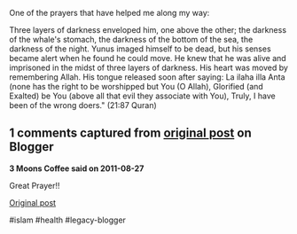 <!--
date: '2008-09-22'
published: true
slug: 2008-09-prophet-yunus-jonah-prayer-from-inside
time_to_read: 5
title: Prophet Yunus (Jonah&#39;s) prayer, from inside the whale!
-->

One of the prayers that have helped me along my way:

Three layers of darkness enveloped him, one above the other; the darkness of the whale's stomach, the darkness of the bottom of the sea, the darkness of the night. Yunus imaged himself to be dead, but his senses became alert when he found he could move. He knew that he was alive and imprisoned in the midst of three layers of darkness. His heart was moved by remembering Allah. His tongue released soon after saying: La ilaha illa Anta (none has the right to be worshipped but You (O Allah), Glorified (and Exalted) be You (above all that evil they associate with You), Truly, I have been of the wrong doers." (21:87 Quran)



## 1 comments captured from [original post](https://ysfk.blogspot.com/2008/09/prophet-yunus-jonah-prayer-from-inside.html) on Blogger

**3 Moons Coffee said on 2011-08-27**

Great Prayer!!



[Original post](https://ysfk.blogspot.com/2008/09/prophet-yunus-jonah-prayer-from-inside.html)

#islam #health #legacy-blogger 